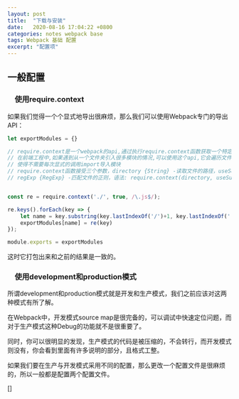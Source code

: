 ```yaml
---
layout: post
title:  "下载与安装"
date:   2020-08-16 17:04:22 +0800
categories: notes webpack base
tags: Webpack 基础 配置
excerpt: "配置项"
---
```


## 一般配置

### &emsp;使用require.context

如果我们觉得一个个显式地导出很麻烦，那么我们可以使用Webpack专门的导出API：

```javascript
let exportModules = {}

// require.context是一个webpack的api,通过执行require.context函数获取一个特定的上下文,主要用来实现自动化导入模块,
// 在前端工程中,如果遇到从一个文件夹引入很多模块的情况,可以使用这个api,它会遍历文件夹中的指定文件,然后自动导入,
// 使得不需要每次显式的调用import导入模块
// require.context函数接受三个参数，directory {String} -读取文件的路径，useSubdirectories {Boolean} -是否遍历文件的子目录
// regExp {RegExp} -匹配文件的正则，语法: require.context(directory, useSubdirectories = false, regExp = /^.//);


const re = require.context('./', true, /\.js$/);

re.keys().forEach(key => {
    let name = key.substring(key.lastIndexOf('/')+1, key.lastIndexOf('.'))
    exportModules[name] = re(key)
});

module.exports = exportModules
```

这时它打包出来和之前的结果是一致的。

### &emsp;使用development和production模式

所谓development和production模式就是开发和生产模式，我们之前应该对这两种模式有所了解。

在Webpack中，开发模式source map是很完备的，可以调试中快速定位问题，而对于生产模式这种Debug的功能就不是很重要了。

同时，你可以很明显的发现，生产模式的代码是被压缩的，不会转行，而开发模式则没有，你会看到里面有许多说明的部分，且格式工整。

如果我们要在生产与开发模式采用不同的配置，那么更改一个配置文件是很麻烦的，所以一般都是配置两个配置文件。

[]